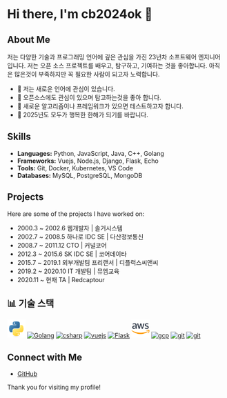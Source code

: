 # Hi there, I'm cb2024ok 👋

## About Me

저는 다양한 기술과 프로그래밍 언어에 깊은 관심을 가진 23년차 소프트웨어 엔지니어 입니다. 저는 오픈 소스 프로젝트를 배우고, 탐구하고, 기여하는 것을 좋아합니다.
아직은 많은것이 부족하지만 꼭 필요한 사람이 되고자 노력합니다.

- 🌱 저는 새로운 언어에 관심이 있습니다.
- 👯 오픈소스에도 관심이 있으며 탐고하는것을 좋아 합니다. 
- 🤔 새로운 알고리즘이나 프레임워크가 있으면 테스트하고자 합니다.
- 💬 2025년도 모두가 행복한 한해가 되기를 바랍니다.

## Skills

- **Languages:** Python, JavaScript, Java, C++, Golang
- **Frameworks:** Vuejs, Node.js, Django, Flask, Echo
- **Tools:** Git, Docker, Kubernetes, VS Code
- **Databases:** MySQL, PostgreSQL, MongoDB

## Projects

Here are some of the projects I have worked on:

- 2000.3 ~ 2002.6 웹개발자 | 솔거시스템
- 2002.7 ~ 2008.5 하나로 IDC SE | 다산정보통신
- 2008.7 ~ 2011.12 CTO | 커널코어
- 2012.3 ~ 2015.6 SK IDC SE | 코어데이타
- 2015.7 ~ 2019.1 외부개발팀 프리랜서 | 디플럭스씨앤씨
- 2019.2 ~ 2020.10 IT 개발팀 | 뮤엠교육
- 2020.11 ~ 현재 TA | Redcaptour




## 📊 기술 스택

<a target="_blank" href="https://raw.githubusercontent.com/devicons/devicon/master/icons/python/python-original.svg" style="display: inline-block;"><img src="https://raw.githubusercontent.com/devicons/devicon/master/icons/python/python-original.svg" alt="python" width="42" height="42" /></a>
<a target="_blank" href="https://ddev.com/img/blog/2024/05/golang-nerd-banner.png" style="display: inline-block;"><img src="https://ddev.com/img/blog/2024/05/golang-nerd-banner.png" alt="Golang" width="70" height="42" /></a>
<a target="_blank" href="https://i.namu.wiki/i/XpkDB7EDsaEEQrN0jextK0msimicR32hHxPtT897eietF22Q0o9B_B5jdvy8OvHIm81pKswlUsyrqLt26kv7545s7gaN06k2vJz18sbK66yZxJpnFd7rJJi0K6bskvfXyiAxt_mIZarJaIbhLsp_Pg.svg" style="display: inline-block;"><img src="https://i.namu.wiki/i/XpkDB7EDsaEEQrN0jextK0msimicR32hHxPtT897eietF22Q0o9B_B5jdvy8OvHIm81pKswlUsyrqLt26kv7545s7gaN06k2vJz18sbK66yZxJpnFd7rJJi0K6bskvfXyiAxt_mIZarJaIbhLsp_Pg.svg" alt="csharp" width="42" height="42" /></a>
<a target="_blank" href="https://upload.wikimedia.org/wikipedia/commons/f/f1/Vue.png" style="display: inline-block;"><img src="https://upload.wikimedia.org/wikipedia/commons/f/f1/Vue.png" alt="vuejs" width="42" height="42" /></a>
<a target="_blank" href="https://flask-docs-kr.readthedocs.io/ko/latest/_images/logo-full1.png" style="display: inline-block;"><img src="https://flask-docs-kr.readthedocs.io/ko/latest/_images/logo-full1.png" alt="Flask" width="70" height="42" /></a>
<a target="_blank" href="https://raw.githubusercontent.com/devicons/devicon/master/icons/amazonwebservices/amazonwebservices-original-wordmark.svg" style="display: inline-block;"><img src="https://raw.githubusercontent.com/devicons/devicon/master/icons/amazonwebservices/amazonwebservices-original-wordmark.svg" alt="aws" width="42" height="42" /></a>
<a target="_blank" href="https://www.vectorlogo.zone/logos/google_cloud/google_cloud-icon.svg" style="display: inline-block;"><img src="https://www.vectorlogo.zone/logos/google_cloud/google_cloud-icon.svg" alt="gcp" width="42" height="42" /></a>
<a target="_blank" href="https://i0.wp.com/blog.knoldus.com/wp-content/uploads/2020/06/python-django.png?resize=2048%2C683&ssl=1" style="display: inline-block;"><img src="https://i0.wp.com/blog.knoldus.com/wp-content/uploads/2020/06/python-django.png?resize=2048%2C683&ssl=1" alt="git" width="70" height="42" /></a>
<a target="_blank" href="https://developer.apple.com/assets/elements/icons/swift/swift-96x96_2x.png" style="display: inline-block;"><img src="https://developer.apple.com/assets/elements/icons/swift/swift-96x96_2x.png" alt="git" width="70" height="42" /></a>

## Connect with Me

- [GitHub](https://github.com/cb2024ok)

Thank you for visiting my profile!
